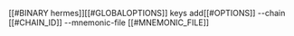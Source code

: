 [[#BINARY hermes]][[#GLOBALOPTIONS]] keys add[[#OPTIONS]] --chain [[#CHAIN_ID]] --mnemonic-file [[#MNEMONIC_FILE]]